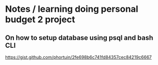 # Notes / learning doing personal budget 2 project

## On how to setup database using psql and bash CLI
https://gist.github.com/phortuin/2fe698b6c741fd84357cec84219c6667

